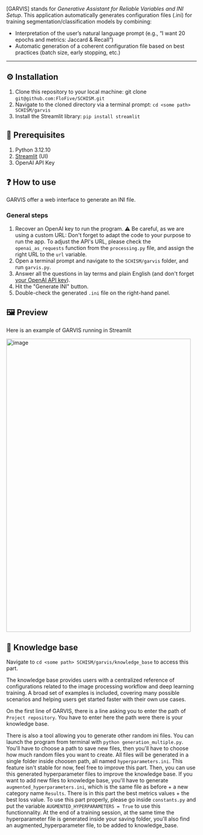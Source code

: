 [GARVIS] stands for _Generative Assistant for Reliable Variables and INI Setup_. This application automatically generates configuration files (.ini) for training segmentation/classification models by combining:
- Interpretation of the user’s natural language prompt (e.g., “I want 20 epochs and metrics: Jaccard & Recall”)
- Automatic generation of a coherent configuration file based on best practices (batch size, early stopping, etc.)
  
---
## :gear: Installation
1. Clone this repository to your local machine: git clone `git@github.com:FloFive/SCHISM.git` 
2. Navigate to the cloned directory via a terminal prompt: `cd <some path> SCHISM/garvis`
3. Install the Streamlit library: `pip install streamlit`

## 🧰 Prerequisites
1. Python 3.12.10
2. [Streamlit](https://streamlit.io/) (UI)
3. OpenAI API Key

## :question: How to use

GARVIS offer a web interface to generate an INI file.

### General steps
1. Recover an OpenAI key to run the program. :warning: Be careful, as we are using a custom URL: Don't forget to adapt the code to your purpose to run the app. To adjust the API's URL, please check the `openai_as_requests` function from the `processing.py` file, and assign the right URL to the `url` variable.
2. Open a terminal prompt and navigate to the `SCHISM/garvis` folder, and run `garvis.py`.
3. Answer all the questions in lay terms and plain English (and don't forget [your OpenAI API key](https://platform.openai.com/api-keys)).
4. Hit the "Generate INI" button.
5. Double-check the generated `.ini` file on the right-hand panel.


## 🖼️ Preview
Here is an example of GARVIS running in Streamlit

<img width="488" height="777" alt="image" src="https://github.com/user-attachments/assets/1eb132eb-3b91-474c-a67d-aa2433736b81"/>

## :brain: Knowledge base

Navigate to `cd <some path> SCHISM/garvis/knowledge_base` to access this part.

The knowledge base provides users with a centralized reference of configurations related to the image processing workflow and deep learning training. A broad set of examples is included, covering many possible scenarios and helping users get started faster with their own use cases.

On the first line of GARVIS, there is a line asking you to enter the path of `Project repository`. You have to enter here the path were there is your knowledge base.

There is also a tool allowing you to generate other random ini files. You can launch the program from terminal with `python generation_multiple.py`. You'll have to choose a path to save new files, then you'll have to choose how much random files you want to create. All files will be generated in a single folder inside choosen path, all named `hyperparameters.ini`. This feature isn't stable for now, feel free to improve this part.
Then, you can use this generated hyperparameter files to improve the knowledge base. If you want to add new files to knowledge base, you'll have to generate `augmented_hyperparameters.ini`, which is the same file as before + a new category name `Results`. There is in this part the best metrics values + the best loss value.
To use this part properly, please go inside `constants.py` and put the variable `AUGMENTED_HYPERPARAMETERS = True` to use this functionnality. At the end of a training session, at the same time the hyperparameter file is generated inside your saving folder, you'll also find an augmented_hyperparameter file, to be added to knowledge_base.